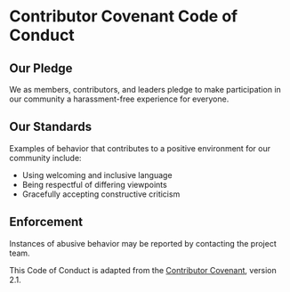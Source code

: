 # Contributor Covenant Code of Conduct

## Our Pledge
We as members, contributors, and leaders pledge to make participation in our community a harassment-free experience for everyone.

## Our Standards
Examples of behavior that contributes to a positive environment for our community include:

* Using welcoming and inclusive language  
* Being respectful of differing viewpoints  
* Gracefully accepting constructive criticism  

## Enforcement
Instances of abusive behavior may be reported by contacting the project team.

This Code of Conduct is adapted from the [Contributor Covenant][homepage], version 2.1.

[homepage]: https://www.contributor-covenant.org
